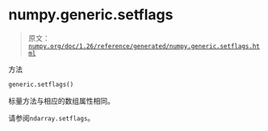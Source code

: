 # numpy.generic.setflags

> 原文：[`numpy.org/doc/1.26/reference/generated/numpy.generic.setflags.html`](https://numpy.org/doc/1.26/reference/generated/numpy.generic.setflags.html)

方法

```py
generic.setflags()
```

标量方法与相应的数组属性相同。

请参阅`ndarray.setflags`。
